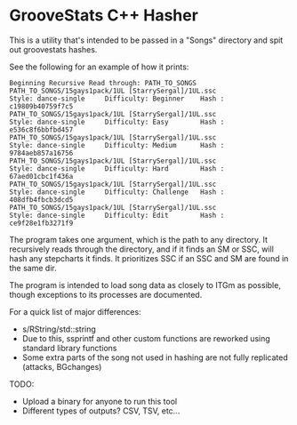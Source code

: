 # GrooveStats C++ Hasher

This is a utility that's intended to be passed in a "Songs" directory and spit out groovestats hashes.

See the following for an example of how it prints:

```
Beginning Recursive Read through: PATH_TO_SONGS
PATH_TO_SONGS/15gays1pack/1UL [StarrySergal]/1UL.ssc
Style: dance-single     Difficulty: Beginner    Hash : c19809b40759f7c5
PATH_TO_SONGS/15gays1pack/1UL [StarrySergal]/1UL.ssc
Style: dance-single     Difficulty: Easy        Hash : e536c8f6bbfbd457
PATH_TO_SONGS/15gays1pack/1UL [StarrySergal]/1UL.ssc
Style: dance-single     Difficulty: Medium      Hash : 9784aeb857a16756
PATH_TO_SONGS/15gays1pack/1UL [StarrySergal]/1UL.ssc
Style: dance-single     Difficulty: Hard        Hash : 67aed01cbc1f436a
PATH_TO_SONGS/15gays1pack/1UL [StarrySergal]/1UL.ssc
Style: dance-single     Difficulty: Challenge   Hash : 408dfb4fbcb3dcd5
PATH_TO_SONGS/15gays1pack/1UL [StarrySergal]/1UL.ssc
Style: dance-single     Difficulty: Edit        Hash : ce9f28e1fb3271f9
```

The program takes one argument, which is the path to any directory. It recursively
reads through the directory, and if it finds an SM or SSC, will hash any stepcharts
it finds. It prioritizes SSC if an SSC and SM are found in the same dir.

The program is intended to load song data as closely to ITGm as possible,
though exceptions to its processes are documented.

For a quick list of major differences:
  * s/RString/std::string
  * Due to this, ssprintf and other custom functions are reworked using standard library functions
  * Some extra parts of the song not used in hashing are not fully replicated (attacks, BGchanges)

TODO:
   * Upload a binary for anyone to run this tool
   * Different types of outputs? CSV, TSV, etc...
